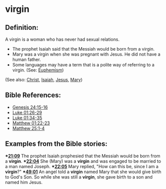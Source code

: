 # virgin #

## Definition: ##

A virgin is a woman who has never had sexual relations.

 * The prophet Isaiah said that the Messiah would be born from a virgin.
 * Mary was a virgin when she was pregnant with Jesus. He did not have a human father.
 * Some languages may have a term that is a polite way of referring to a virgin. (See: [Euphemism](en/ta-vol1/translate/man/figs-euphemism))

(See also: [Christ](../kt/christ.md), [Isaiah](../other/isaiah.md), [Jesus](../kt/jesus.md), [Mary](../other/mary.md))

## Bible References: ##

* [Genesis 24:15-16](en/tn/gen/help/24/15)
* [Luke 01:26-29](en/tn/luk/help/01/26)
* [Luke 01:34-35](en/tn/luk/help/01/34)
* [Matthew 01:22-23](en/tn/mat/help/01/22)
* [Matthew 25:1-4](en/tn/mat/help/25/01)

## Examples from the Bible stories: ##

  __*[21:09](en/tn/obs/help/21/09)__ The prophet Isaiah prophesied that the Messiah would be born from a __virgin__.
  __*[22:04](en/tn/obs/help/22/04)__ She (Mary) was a __virgin__ and was engaged to be married to a man named Joseph.
  __*[22:05](en/tn/obs/help/22/05)__ Mary replied, "How can this be, since I am a __virgin__?"
  __*[49:01](en/tn/obs/help/49/01)__ An angel told a __virgin__ named Mary that she would give birth to God's Son. So while she was still a __virgin__, she gave birth to a son and named him Jesus.